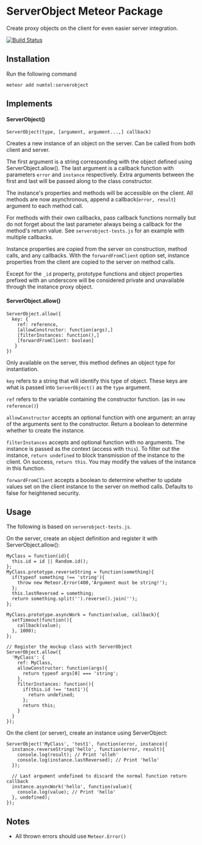 # ServerObject Meteor Package

Create proxy objects on the client for even easier server integration.

[![Build Status](https://travis-ci.org/numtel/serverobject.svg?branch=master)](https://travis-ci.org/numtel/serverobject)

## Installation

Run the following command

    meteor add numtel:serverobject

## Implements

#### ServerObject()

    ServerObject(type, [argument, argument...,] callback)

Creates a new instance of an object on the server. 
Can be called from both client and server.

The first argument is a string corresponding with the object defined using ServerObject.allow().
The last argument is a callback function with parameters `error` and `instance` respectively.
Extra arguments between the first and last will be passed along to the class constructor.

The instance's properties and methods will be accessible on the client. 
All methods are now asynchronous, append a callback(`error, result`) argument to each method call.

For methods with their own callbacks, pass callback functions normally but do not forget about the last parameter always being a callback for the method's return value. See `serverobject-tests.js` for an example with multiple callbacks.

Instance properties are copied from the server on construction, method calls, and any callbacks.
With the `forwardFromClient` option set, instance properties from the client are copied to the server on method calls.

Except for the `_id` property, prototype functions and object properties prefixed with an underscore will be considered private and unavailable through the instance proxy object.

#### ServerObject.allow()

    ServerObject.allow({
      key: {
        ref: reference, 
        [allowConstructor: function(args),]
        [filterInstances: function(),]
        [forwardFromClient: boolean]
       }
    })

Only available on the server, this method defines an object type for instantiation.

`key` refers to a string that will identify this type of object. These keys are what is passed into `ServerObject()` as the `type` argument.

`ref` refers to the variable containing the constructor function. (as in `new reference()`)

`allowConstructor` accepts an optional function with one argument: an array of the arguments sent to the constructor. Return a boolean to determine whether to create the instance.

`filterInstances` accepts and optional function with no arguments. The instance is passed as the context (access with `this`). To filter out the instance, `return undefined` to block transmission of the instance to the client. On success, `return this`. You may modify the values of the instance in this function.

`forwardFromClient` accepts a boolean to determine whether to update values set on the client instance to the server on method calls. Defaults to false for heightened security.

## Usage

The following is based on `serverobject-tests.js`.

On the server, create an object definition and register it with ServerObject.allow():

    MyClass = function(id){
      this.id = id || Random.id();
    };
    MyClass.prototype.reverseString = function(something){
      if(typeof something !== 'string'){
        throw new Meteor.Error(400,'Argument must be string!');
      };
      this.lastReversed = something;
      return something.split('').reverse().join('');
    };

    MyClass.prototype.asyncWork = function(value, callback){
      setTimeout(function(){
        callback(value);
      }, 1000);
    };

    // Register the mockup class with ServerObject
    ServerObject.allow({
      'MyClass': {
        ref: MyClass,
        allowConstructor: function(args){
          return typeof args[0] === 'string';
        },
        filterInstances: function(){
          if(this.id !== 'test1'){
            return undefined;
          };
          return this;
        }
      }
    });


On the client (or server), create an instance using ServerObject:

    ServerObject('MyClass', 'test1', function(error, instance){
      instance.reverseString('hello', function(error, result){
        console.log(result); // Print 'olleh'
        console.log(instance.lastReversed); // Print 'hello'
      });

      // Last argument undefined to discard the normal function return callback
      instance.asyncWork('hello', function(value){
        console.log(value); // Print 'hello'
      }, undefined);
    });

## Notes

* All thrown errors should use `Meteor.Error()`
